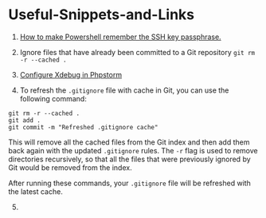 # Useful-Snippets-and-Links

1. [How to make Powershell remember the SSH key passphrase.](https://gist.github.com/danieldogeanu/16c61e9b80345c5837b9e5045a701c99)

2. Ignore files that have already been committed to a Git repository
`git rm -r --cached .`

3. [Configure Xdebug in Phpstorm](https://www.jetbrains.com/help/phpstorm/configuring-xdebug.html)
4. To refresh the `.gitignore` file with cache in Git, you can use the following command:

```
git rm -r --cached .
git add .
git commit -m "Refreshed .gitignore cache"
```

This will remove all the cached files from the Git index and then add them back again with the updated `.gitignore` rules. The `-r` flag is used to remove directories recursively, so that all the files that were previously ignored by Git would be removed from the index.

After running these commands, your `.gitignore` file will be refreshed with the latest cache.

5.

